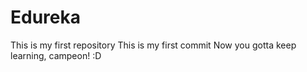 # Edureka
This is my first repository
This is my first commit
Now you gotta keep learning, campeon! :D
